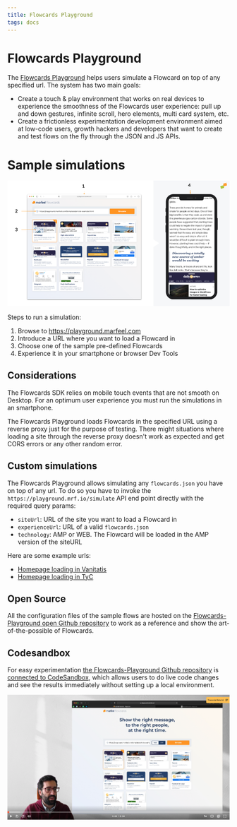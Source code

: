 ```yaml
---
title: Flowcards Playground
tags: docs
---
```


# Flowcards Playground
The [Flowcards Playground](https://playground.marfeel.com) helps users simulate a Flowcard on top of any specified url. The system has two main goals:

- Create a touch & play environment that works on real devices to experience the smoothness of the Flowcards user experience:  pull up and down gestures, infinite scroll, hero elements, multi card system, etc.
- Create a frictionless experimentation development environment aimed at low-code users, growth hackers and developers that want to create and test flows on the fly through the JSON and JS APIs.

# Sample simulations
![How to run a simulation](./assets/run-simulation.png)

Steps to run a simulation:
1. Browse to https://playground.marfeel.com
2. Introduce a URL where you want to load a Flowcard in
3. Choose one of the sample pre-defined Flowcards
4. Experience it in your smartphone or browser Dev Tools
    
## Considerations
The Flowcards SDK relies on mobile touch events that are not smooth on Desktop. For an optimum user experience you must run the simulations in an smartphone.

The Flowcards Playground loads Flowcards in the specified URL using a reverse proxy just for the purpose of testing. There might situations where loading a site through the reverse proxy doesn't work  as expected and get CORS errors or any other random error.
 
## Custom simulations
The Flowcards Playground allows simulating any `flowcards.json` you have on top of any url. To do so you have to invoke the `https://playground.mrf.io/simulate` API end point directly with the required query params:

- `siteUrl`: URL of the site you want to load a Flowcard in
- `experienceUrl`:  URL of a valid `flowcards.json` 
- `technology`:  AMP or WEB. The Flowcard will be loaded in the AMP version of the siteURL

Here are some example urls:
- [Homepage loading in Vanitatis](https://playground.mrf.io/simulate?siteUrl=https%3A%2F%2Fblogs.vanitatis.elconfidencial.com%2Fcasas-reales%2Freina-letizia%2F2021-03-05%2Fletizia-elegancia-blanco-negro-falda-meghan-markle_2978972%2F&requestHostname=playground.marfeel.com&cardType=web&experienceUrl=https://flowcards.mrf.io/json/web?site_id=154%26canonical_url=https%3A%2F%2Fblogs.vanitatis.elconfidencial.com%2Fcasas-reales%2Freina-letizia%2F2021-03-05%2Fletizia-elegancia-blanco-negro-falda-meghan-markle_2978972%2F)
- [Homepage loading in TyC](https://playground.mrf.io/simulate?siteUrl=https%3A%2F%2Fwww.tycsports.com%2Friver-plate%2Friver-plate-leonardo-ponzio-15-titulos-el-segundo-mas-ganador-de-la-historia-id325297.html&requestHostname=playground.marfeel.com&cardType=web&experienceUrl=https://flowcards.mrf.io/json/web?site_id=146%26canonical_url=https://www.tycsports.com)

## Open Source
All the configuration files of the sample flows are hosted on the [Flowcards-Playground open Github repository](https://github.com/Marfeel/flowcards-playground) to work as a reference and show the art-of-the-possible of Flowcards. 

## Codesandbox
For easy experimentation [the Flowcards-Playground Github repository](https://github.com/Marfeel/flowcards-playground) is [connected to CodeSandbox](https://codesandbox.io/s/flowcards-playground-g3geg), which allows users to do live code changes and see the results immediately without setting up a local environment. 

[![Flowcards Playground demo](./assets/demo-screenshot.png)](https://www.loom.com/share/3a85e435fe8146729502e3aa57cdba44)
